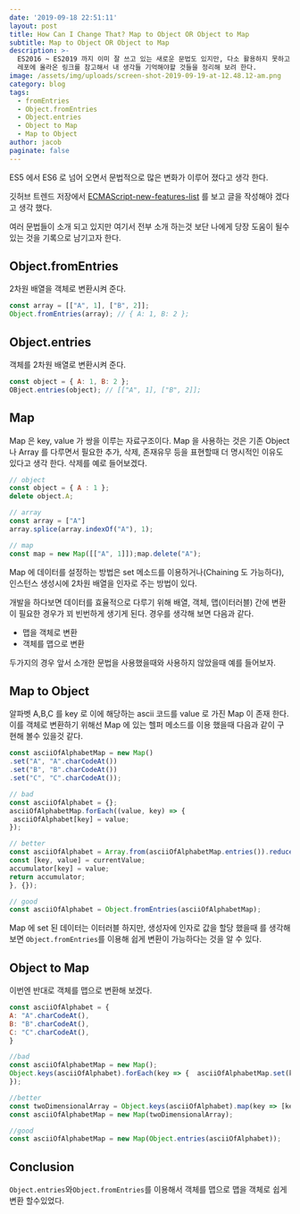 ```yaml
---
date: '2019-09-18 22:51:11'
layout: post
title: How Can I Change That? Map to Object OR Object to Map
subtitle: Map to Object OR Object to Map
description: >-
  ES2016 ~ ES2019 까지 이미 잘 쓰고 있는 새로운 문법도 있지만, 다소 활용하지 못하고 있는 문법들도 있었다. 깃허브의 트렌트
  레포에 올라온 링크를 참고해서 내 생각들 기억해야할 것들을 정리해 보려 한다. 
image: /assets/img/uploads/screen-shot-2019-09-19-at-12.48.12-am.png
category: blog
tags:
  - fromEntries
  - Object.fromEntries
  - Object.entries
  - Object to Map
  - Map to Object
author: jacob
paginate: false
---
```

ES5 에서 ES6 로 넘어 오면서 문법적으로 많은 변화가 이루어 졌다고 생각 한다. 

깃허브 트렌드 저장에서 [ECMAScript-new-features-list](https://github.com/daumann/ECMAScript-new-features-list) 를 보고 글을 작성해야 겠다고 생각 했다.

여러 문법들이 소개 되고 있지만 여기서 전부 소개 하는것 보단 나에게 당장 도움이 될수 있는 것을 기록으로 남기고자 한다.

## Object.fromEntries

2차원 배열을 객체로 변환시켜 준다.

```js
const array = [["A", 1], ["B", 2]];
Object.fromEntries(array); // { A: 1, B: 2 };
```

## Object.entries

객체를 2차원 배열로 변환시켜 준다.

```js
const object = { A: 1, B: 2 };
OBject.entries(object); // [["A", 1], ["B", 2]];
```

## Map

Map 은 key, value 가 쌍을 이루는 자료구조이다. Map 을 사용하는 것은 기존 Object 나 Array 를 다루면서 필요한 추가, 삭제, 존재유무 등을 표현할때 더 명시적인 이유도 있다고 생각 한다. 삭제를 예로 들어보겠다.

```js
// object
const object = { A : 1 };
delete object.A;

// array
const array = ["A"]
array.splice(array.indexOf("A"), 1);

// map
const map = new Map([["A", 1]]);map.delete("A");
```

Map 에 데이터를 설정하는 방법은 set 메소드를 이용하거나(Chaining 도 가능하다), 인스턴스 생성시에 2차원 배열을 인자로 주는 방법이 있다.

개발을 하다보면 데이터를 효율적으로 다루기 위해 배열, 객체, 맵(이터러블) 간에 변환이 필요한 경우가 꾀 빈번하게 생기게 된다. 경우를 생각해 보면 다음과 같다.

* 맵을 객체로 변환
* 객체를 맵으로 변환

두가지의 경우 앞서 소개한 문법을 사용했을때와 사용하지 않았을때 예를 들어보자.

## Map to Object

알파벳 A,B,C 를 key 로 이에 해당하는 ascii 코드를 value 로 가진 Map 이 존재 한다. 이를 객체로 변환하기 위해선 Map 에 있는 헬퍼 메소드를 이용 했을때 다음과 같이 구현해 볼수 있을것 같다.

```js
const asciiOfAlphabetMap = new Map()
.set("A", "A".charCodeAt())
.set("B", "B".charCodeAt())
.set("C", "C".charCodeAt());

// bad
const asciiOfAlphabet = {};
asciiOfAlphabetMap.forEach((value, key) => { 
 asciiOfAlphabet[key] = value;
});

// better
const asciiOfAlphabet = Array.from(asciiOfAlphabetMap.entries()).reduce((accumulator, currentValue) => {  
const [key, value] = currentValue; 
accumulator[key] = value;
return accumulator;
}, {});

// good
const asciiOfAlphabet = Object.fromEntries(asciiOfAlphabetMap);
```

Map 에 set 된 데이터는 이터러블 하지만, 생성자에 인자로 값을 할당 했을때 를 생각해보면 `Object.fromEntries`를 이용해 쉽게 변환이 가능하다는 것을 알 수 있다.

## Object to Map

이번엔 반대로 객체를 맵으로 변환해 보겠다.

```js
const asciiOfAlphabet = {  
A: "A".charCodeAt(),
B: "B".charCodeAt(),
C: "C".charCodeAt(),
}

//bad
const asciiOfAlphabetMap = new Map();
Object.keys(asciiOfAlphabet).forEach(key => {  asciiOfAlphabetMap.set(key, asciiOfAlphabet[key]);
});

//better
const twoDimensionalArray = Object.keys(asciiOfAlphabet).map(key => [key, asciiOfAlphabet[key]);
const asciiOfAlphabetMap = new Map(twoDimensionalArray);

//good
const asciiOfAlphabetMap = new Map(Object.entries(asciiOfAlphabet));
```

## Conclusion

`Object.entries`와`Object.fromEntries`를 이용해서 객체를 맵으로 맵을 객체로 쉽게 변환 할수있었다.